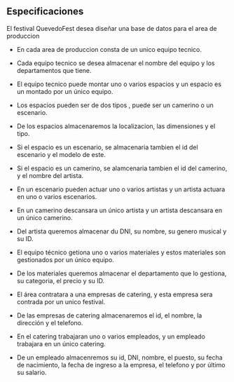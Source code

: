 ## Especificaciones
El festival QuevedoFest desea diseñar una base de datos para el area de produccion

- En cada area de produccion consta de un unico equipo tecnico.
  
- Cada equipo tecnico se desea almacenar el nombre del equipo y los departamentos que tiene.
    
- El equipo tecnico puede montar uno o varios espacios y un espacio es un montado por un único equipo.

- Los espacios pueden ser de dos tipos , puede ser un camerino o un escenario.

- De los espacios almacenaremos la localizacion, las dimensiones y el tipo.

- Si el espacio es un escenario, se almacenaria tambien el id del escenario y el modelo de este.

- Si el espacio es un camerino, se alamcenaria tambien el id del camerino, y el nombre del artista.

- En un escenario pueden actuar uno o varios artistas y un artista actuara en uno o varios escenarios.

- En un camerino descansara un único artista y un artista descansara en un único camerino.

- Del artista queremos almacenar du DNI, su nombre, su genero musical y su ID.

- El equipo técnico getiona uno o varios materiales y estos materiales son gestionados por un único equipo.
  
- De los materiales queremos almacenar el departamento que lo gestiona, su categoria, el precio y su ID.

- El área contratara a una empresas de catering, y esta empresa sera contrada por un unico festival.

- De las empresas de catering almacenaremos el id, el nombre, la dirección y el telefono.

- En el catering trabajaran uno o varios empleados, y un empleado trabajara en un único catering.

- De un empleado almacenremos su id, DNI, nombre, el puesto, su fecha de nacimiento, la fecha de ingreso a la empresa, el telefono y por último su salario.

 
